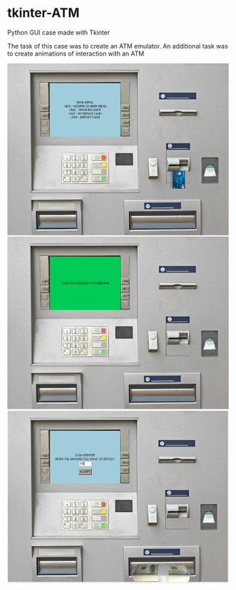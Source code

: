 # tkinter-ATM
Python GUI case made with Tkinter

The task of this case was to create an ATM emulator. An additional task was to create animations of interaction with an ATM

![Screenshot](screenshots/screenshot.png)
![Screenshot](screenshots/screenshot1.png)
![Screenshot](screenshots/screenshot2.png)
